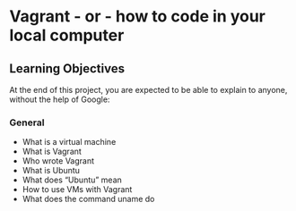 #  Vagrant - or - how to code in your local computer

##  Learning Objectives

At the end of this project, you are expected to be able to explain to anyone, without the help of Google:

###  General

*  What is a virtual machine
*  What is Vagrant
*  Who wrote Vagrant
*  What is Ubuntu
*  What does “Ubuntu” mean
*  How to use VMs with Vagrant
*  What does the command uname do

